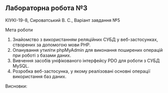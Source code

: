 ## Лабораторна робота №3

КІУКІ-19-8, Сироватський В. С., Варіант завдання №5

Мета роботи
1. Знайомство з використанням реляційних СУБД у веб-застосунках, створених за допомогою мови PHP.
2. Опанування утиліти phpMyAdmin для виконання поширених операцій при роботі з базами даних.
3. Вивчення засобів уніфікованого інтерфейсу PDO для роботи з СУБД MySQL.
4. Розробка веб-застосунка, у якому реалізовані основні операції використання баз даних.





Висновки: 
